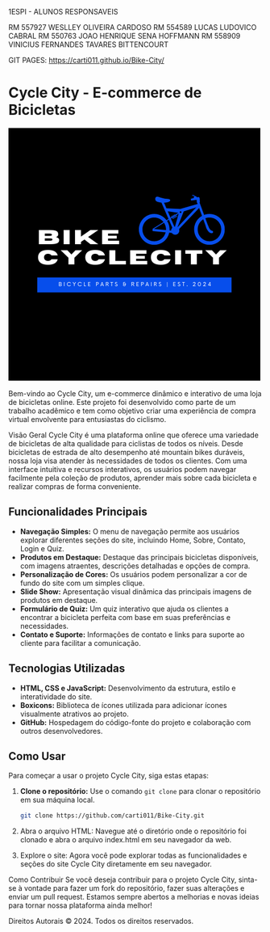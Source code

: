 1ESPI - ALUNOS RESPONSAVEIS

RM 557927 WESLLEY OLIVEIRA CARDOSO
RM 554589 LUCAS LUDOVICO CABRAL
RM 550763 JOAO HENRIQUE SENA HOFFMANN
RM 558909 VINICIUS FERNANDES TAVARES BITTENCOURT

GIT PAGES: https://carti011.github.io/Bike-City/

# Cycle City - E-commerce de Bicicletas

![Logo Cycle City](img/logo-preto.png)

Bem-vindo ao Cycle City, um e-commerce dinâmico e interativo de uma loja de bicicletas online. Este projeto foi desenvolvido como parte de um trabalho acadêmico e tem como objetivo criar uma experiência de compra virtual envolvente para entusiastas do ciclismo.

Visão Geral
Cycle City é uma plataforma online que oferece uma variedade de bicicletas de alta qualidade para ciclistas de todos os níveis. Desde bicicletas de estrada de alto desempenho até mountain bikes duráveis, nossa loja visa atender às necessidades de todos os clientes. Com uma interface intuitiva e recursos interativos, os usuários podem navegar facilmente pela coleção de produtos, aprender mais sobre cada bicicleta e realizar compras de forma conveniente.

## Funcionalidades Principais

- **Navegação Simples:** O menu de navegação permite aos usuários explorar diferentes seções do site, incluindo Home, Sobre, Contato, Login e Quiz.
- **Produtos em Destaque:** Destaque das principais bicicletas disponíveis, com imagens atraentes, descrições detalhadas e opções de compra.
- **Personalização de Cores:** Os usuários podem personalizar a cor de fundo do site com um simples clique.
- **Slide Show:** Apresentação visual dinâmica das principais imagens de produtos em destaque.
- **Formulário de Quiz:** Um quiz interativo que ajuda os clientes a encontrar a bicicleta perfeita com base em suas preferências e necessidades.
- **Contato e Suporte:** Informações de contato e links para suporte ao cliente para facilitar a comunicação.

## Tecnologias Utilizadas

- **HTML, CSS e JavaScript:** Desenvolvimento da estrutura, estilo e interatividade do site.
- **Boxicons:** Biblioteca de ícones utilizada para adicionar ícones visualmente atrativos ao projeto.
- **GitHub:** Hospedagem do código-fonte do projeto e colaboração com outros desenvolvedores.

## Como Usar

Para começar a usar o projeto Cycle City, siga estas etapas:

1. **Clone o repositório:** Use o comando `git clone` para clonar o repositório em sua máquina local.
   ```bash
   git clone https://github.com/carti011/Bike-City.git

2. Abra o arquivo HTML: Navegue até o diretório onde o repositório foi clonado e abra o arquivo index.html em seu navegador da web.

3. Explore o site: Agora você pode explorar todas as funcionalidades e seções do site Cycle City diretamente em seu navegador.

Como Contribuir
Se você deseja contribuir para o projeto Cycle City, sinta-se à vontade para fazer um fork do repositório, fazer suas alterações e enviar um pull request. Estamos sempre abertos a melhorias e novas ideias para tornar nossa plataforma ainda melhor!

Direitos Autorais
© 2024. Todos os direitos reservados.